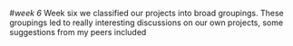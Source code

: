 #*week 6*
Week six we classified our projects into broad groupings. These groupings led to really interesting discussions on our own projects, some suggestions from my peers included
